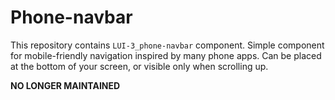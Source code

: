 
# Phone-navbar
This repository contains `LUI-3_phone-navbar` component. Simple component for mobile-friendly navigation inspired by many phone apps. Can be placed at the bottom of your screen, or visible only when scrolling up.

**NO LONGER MAINTAINED**
